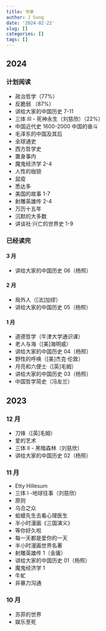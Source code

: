 ```yaml
---
title: 书单
author: J Song
date: '2024-02-22'
slug: []
categories: []
tags: []
---
```


## 2024 
### 计划阅读
- 政治哲学（77%）
- 反脆弱 （87%）
- 讲给大家的中国历史 7-11
- 三体 III - 死神永生（刘慈欣）（22%）
- 中国近代史 1600-2000 中国的奋斗
- 毛泽东的中国及其后
- 全球通史
- 西方哲学史
- 置身事内
- 魔鬼经济学 2-4
- 人性的枷锁
- 鼠疫
- 悉达多
- 美国的故事 1-7
- 射雕英雄传 2-4
- 万历十五年
- 沉默的大多数
- 讲谈社·兴亡的世界史 1-9

### 已经读完
#### 3 月
- 讲给大家的中国历史 06（杨照）
#### 2 月
- 局外人（[法]加缪）
- 讲给大家的中国历史 05（杨照）
#### 1 月
- 道德哲学（牛津大学通识课）
- 老人与海（[美]海明威）
- 讲给大家的中国历史 04（杨照）
- 野性的呼唤（[美]杰克·伦敦）
- 月亮和六便士（[英]毛姆）
- 讲给大家的中国历史 03（杨照）
- 中国哲学简史（冯友兰）
## 2023 
### 12 月
- 刀锋（[英]毛姆）
- 爱的艺术
- 三体 II - 黑暗森林（刘慈欣）
- 讲给大家的中国历史 02（杨照）
### 11 月
- Etty Hillesum
- 三体 I -地球往事（刘慈欣）
- 原则
- 乌合之众
- 蛤蟆先生去看心理医生
- 半小时漫画《三国演义》
- 等你好久啦
- 每一天都是爱你的一天
- 半小时漫画世界名著
- 射雕英雄传 1（金庸）
- 讲给大家的中国历史 01（杨照）
- 魔鬼经济学 1
- 牛虻
- 非暴力沟通
### 10 月
- 苏菲的世界
- 娱乐至死